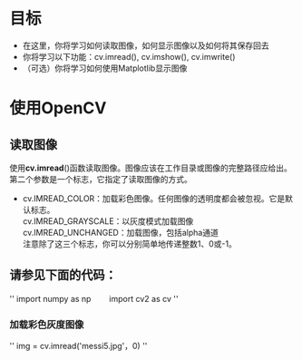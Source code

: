 # 目标
* 在这里，你将学习如何读取图像，如何显示图像以及如何将其保存回去  
* 你将学习以下功能：cv.imread(), cv.imshow(), cv.imwrite()  
* （可选）你将学习如何使用Matplotlib显示图像  

# 使用OpenCV
## 读取图像
使用**cv.imread**()函数读取图像。图像应该在工作目录或图像的完整路径应给出。  
第二个参数是一个标志，它指定了读取图像的方式。  
* cv.IMREAD_COLOR：加载彩色图像。任何图像的透明度都会被忽视。它是默认标志。  
cv.IMREAD_GRAYSCALE：以灰度模式加载图像  
cv.IMREAD_UNCHANGED：加载图像，包括alpha通道  
注意除了这三个标志，你可以分别简单地传递整数1、0或-1。  

## 请参见下面的代码：
''
import numpy as np　　
import cv2 as cv
''
### 加载彩色灰度图像
''
img = cv.imread('messi5.jpg'，0)
''
